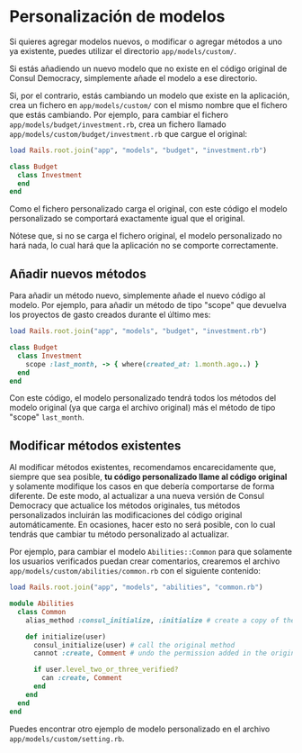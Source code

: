 # Personalización de modelos

Si quieres agregar modelos nuevos, o modificar o agregar métodos a uno ya existente, puedes utilizar el directorio `app/models/custom/`.

Si estás añadiendo un nuevo modelo que no existe en el código original de Consul Democracy, simplemente añade el modelo a ese directorio.

Si, por el contrario, estás cambiando un modelo que existe en la aplicación, crea un fichero en `app/models/custom/` con el mismo nombre que el fichero que estás cambiando. Por ejemplo, para cambiar el fichero `app/models/budget/investment.rb`, crea un fichero llamado `app/models/custom/budget/investment.rb` que cargue el original:

```ruby
load Rails.root.join("app", "models", "budget", "investment.rb")

class Budget
  class Investment
  end
end
```

Como el fichero personalizado carga el original, con este código el modelo personalizado se comportará exactamente igual que el original.

Nótese que, si no se carga el fichero original, el modelo personalizado no hará nada, lo cual hará que la aplicación no se comporte correctamente.

## Añadir nuevos métodos

Para añadir un método nuevo, simplemente añade el nuevo código al modelo. Por ejemplo, para añadir un método de tipo "scope" que devuelva los proyectos de gasto creados durante el último mes:

```ruby
load Rails.root.join("app", "models", "budget", "investment.rb")

class Budget
  class Investment
    scope :last_month, -> { where(created_at: 1.month.ago..) }
  end
end
```

Con este código, el modelo personalizado tendrá todos los métodos del modelo original (ya que carga el archivo original) más el método de tipo "scope" `last_month`.

## Modificar métodos existentes

Al modificar métodos existentes, recomendamos encarecidamente que, siempre que sea posible, **tu código personalizado llame al código original** y solamente modifique los casos en que debería comportarse de forma diferente. De este modo, al actualizar a una nueva versión de Consul Democracy que actualice los métodos originales, tus métodos personalizados incluirán las modificaciones del código original automáticamente. En ocasiones, hacer esto no será posible, con lo cual tendrás que cambiar tu método personalizado al actualizar.

Por ejemplo, para cambiar el modelo `Abilities::Common` para que solamente los usuarios verificados puedan crear comentarios, crearemos el archivo `app/models/custom/abilities/common.rb` con el siguiente contenido:

```ruby
load Rails.root.join("app", "models", "abilities", "common.rb")

module Abilities
  class Common
    alias_method :consul_initialize, :initialize # create a copy of the original method

    def initialize(user)
      consul_initialize(user) # call the original method
      cannot :create, Comment # undo the permission added in the original method

      if user.level_two_or_three_verified?
        can :create, Comment
      end
    end
  end
end
```

Puedes encontrar otro ejemplo de modelo personalizado en el archivo `app/models/custom/setting.rb`.
